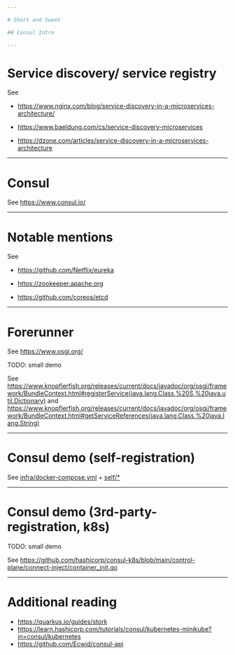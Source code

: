 ```yaml
---

# Short and Sweet

## Consul Intro

---
```


# Service discovery/ service registry

See 

* https://www.nginx.com/blog/service-discovery-in-a-microservices-architecture/

* https://www.baeldung.com/cs/service-discovery-microservices

* https://dzone.com/articles/service-discovery-in-a-microservices-architecture

---

# Consul

See https://www.consul.io/

---

# Notable mentions

See 

* https://github.com/Netflix/eureka

* https://zookeeper.apache.org

* https://github.com/coreos/etcd

---

# Forerunner

See https://www.osgi.org/

TODO: small demo

See https://www.knopflerfish.org/releases/current/docs/javadoc/org/osgi/framework/BundleContext.html#registerService(java.lang.Class,%20S,%20java.util.Dictionary) and https://www.knopflerfish.org/releases/current/docs/javadoc/org/osgi/framework/BundleContext.html#getServiceReferences(java.lang.Class,%20java.lang.String)

---

# Consul demo (self-registration)

See [infra/docker-compose.yml](self/infra/docker-compose.yml) + [self/*](self/*)

---

# Consul demo (3rd-party-registration, k8s)

TODO: small demo

See https://github.com/hashicorp/consul-k8s/blob/main/control-plane/connect-inject/container_init.go

---

# Additional reading

* https://quarkus.io/guides/stork
* https://learn.hashicorp.com/tutorials/consul/kubernetes-minikube?in=consul/kubernetes
* https://github.com/Ecwid/consul-api
